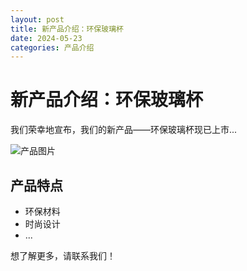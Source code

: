 ```yaml
---
layout: post
title: 新产品介绍：环保玻璃杯
date: 2024-05-23
categories: 产品介绍
---
```


# 新产品介绍：环保玻璃杯

我们荣幸地宣布，我们的新产品——环保玻璃杯现已上市...

![产品图片](/assets/new-product.jpg)

## 产品特点

- 环保材料
- 时尚设计
- ...

想了解更多，请联系我们！